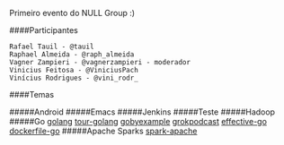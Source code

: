 Primeiro evento do NULL Group :)

####Participantes

    Rafael Tauil - @tauil 
    Raphael Almeida - @raph_almeida
    Vagner Zampieri - @vagnerzampieri - moderador
    Vinicius Feitosa - @ViniciusPach
    Vinícius Rodrigues - @vini_rodr_

####Temas

#####Android
#####Emacs
#####Jenkins
#####Teste
#####Hadoop
#####Go
[golang][golang]
[tour-golang][tour-golang]
[gobyexample][gobyexample]
[grokpodcast][grokpodcast]
[effective-go][effective-go]
[dockerfile-go][dockerfile-go]
#####Apache Sparks
[spark-apache][spark-apache]

[golang]: http://golang.org/
[tour-golang]: http://tour.golang.org/welcome/1
[gobyexample]: https://gobyexample.com
[grokpodcast]: http://www.grokpodcast.com/series/a-linguagem-go/
[effective-go]: http://golang.org/doc/effective_go.html
[dockerfile-go]: https://github.com/vagnerzampieri/docker-files/tree/master/go
[spark-apache]: https://spark.apache.org/
